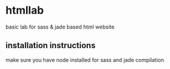 # htmllab
basic lab for sass &amp; jade based html website

## installation instructions
make sure you have node installed for sass and jade compilation
